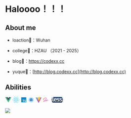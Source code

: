 # Haloooo！！！

## About me

- loaction🏡：Wuhan

- college🚥：HZAU （2021 - 2025）

- blog🔗：[https://codexx,cc](https://codexx.cc)

- yuque🔗：[http://blog.codexx.cc](http://blog.codexx.cc)

 

## Abilities

<a href="https://v3.cn.vuejs.org"><code><img height="20" src="./images/vue.png"></code></a>
<a href="https://reactjs.org/"><code><img height="20" src="./images/react.svg"></code></a>
<a href="https://www.tslang.cn/index.html"><code><img height="20" src="./images/typescript.png"></code></a>
<a href="https://webpack.js.org/"><code><img height="20" src="./images/webpack.svg"></code></a>
<a href="https://cn.vitejs.dev"><code><img height="20" src="./images/vite.png"></code></a>
<a href="https://sass-lang.com"><code><img height="20" src="./images/sass2.png"></code></a>
<a href="https://sass-lang.com"><code><img height="20" src="./images/less.png"></code></a>

![](https://github-readme-stats.vercel.app/api/top-langs/?username=Bluex-xx&layout=compact&langs_count=6)
